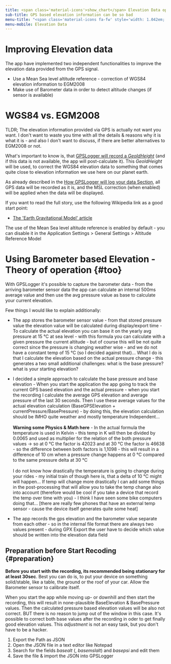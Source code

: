 ```yaml
---
title: <span class='material-icons'>show_chart</span> Elevation Data optimizations
sub-title: GPS based elevation information can be so bad
menu-title: "<span class='material-icons fa-fw' style='width: 1.042em;'>show_chart</span>&nbsp;Elevation Data"
menu-mobile: Elevation Data
---
```


# Improving Elevation data
The app have implemented two independent functionalities to improve the elevation data provided from the GPS signal.   

- Use a Mean Sea level altitude reference - correction of WGS84 elevation information to EGM2008
- Make use of Barometer data in order to detect altitude changes (if sensor is available) 

# WGS84 vs. EGM2008

TLDR; The elevation information provided via GPS is actually not want you want. I don't want to waste you time with all
the details & reasons why it is what it is - and also I don't want to discuss, if there are better alternatives to
EGM2008 or not.

What's important to know is, that [GPSLogger will record a _GeoIdHeight_](../1100-data/#gps) (and if this data is not
available, the app will post-calculate it). This _GeoIdHeight_ will be used, to correct the WGS84 elevation data to
something that comes quite close to elevation information we use here on our planet earth.

As already described in the [How GPSLogger will log your data Section](../1100-data/#core), all GPS data will be
recorded as it is, and the MSL correction (when enabled) will be applied when the data will be displayed.

If you want to read the full story, use the following Wikipedia link as a good start point:
- [The 'Earth Gravitational Model' article](https://en.wikipedia.org/wiki/Earth_Gravitational_Model)

The use of the Mean Sea level altitude reference is enabled by default - you can disable it in the Application
Settings > General Settings > Altitude Reference Model <i class="fa-solid fa-toggle-off fa-fw"></i>

# Using Barometer based Elevation - Theory of operation {#too}

With GPSLogger it's possible to capture the barometer data - from the arriving barometer sensor data the app can
calculate an internal 500ms average value and then use the avg pressure value as base to calculate your current
elevation.

Few things I would like to explain additionally:

- The app stores the barometer sensor value - from that stored pressure value the elevation value will be calculated
  during display/export time - To calculate the actual elevation you can base it on the yearly avg pressure at 15 °C
  at sea level - with this formula you can calculate with a given pressure the current altitude - but of course this
  will be not quite correct since the pressure is changing weather wise - and we do not have a constant temp of 15 °C
  (so I decided against that)... What I do is that I calculate the elevation based on the actual pressure change - this
  generates a two small additional challenges: what is the base pressure? what is your starting elevation?

- I decided a simple approach to calculate the base pressure and base elevation - When you start the application the app
  going to track the current GPS based elevation and the actual pressure - when you start the recording I calculate the
  average GPS elevation and average pressure of the last 30 seconds. Then I use these average values for the actual
  elevation calculation (BaseGPSElevation + currentPressure/BasePressure) - by doing this, the elevation calculation
  should be IMHO quite weather and mostly temperature Independent...<br/><br/>
  **Warning some Physics & Math here** - In the actual formula the temperature is used in Kelvin - this temp in K will
  then be divided by 0.0065 and used as multiplier for the relation of the both pressure values -> so at 0 °C the factor
  is 42023 and at 30 °C the factor is 46638 - so the difference between both factors is 1,1098 - this will result in a
  difference of 10 cm when a pressure change happens at 0 °C compared to the same pressure delta at 30 °C<br/><br/>
  I do not know how drastically the temperature is going to change during your rides - my initial train of though here
  is, that a delta of 10 °C might will happen... If temp will change more drastically I can add some things in the
  post-processing that will allow you to take the temp change also into account (therefore would be cool if you take a
  device that record the temp over time with you) - I think I have seen some bike computers doing that... \[there are
  really few phones that have an external temp sensor - cause the device itself generates quite some heat\]

- The app records the gps elevation and the barometer value separate from each other - so in the internal file format
  there are always two values present - during GPX Export the user have to decide which value should be written into the
  elevation data field

## <i class="fa-solid fa-hand-point-up fa-fw"></i> Preparation before Start Recoding {#preparation} 

**Before you start with the recording, its recommended being stationary for at least 30sec**. Best you can do is, to put
your device on something solid/stable, like a table, the ground or the roof of your car. Allow the Barometer sensor to
calibrate itself.

When you start the app while moving up- or downhill and then start the recording, this will result in none-plausible
BaseElevation & BasePressure values. Then the calculated pressure based elevation values will be also not correct. BUT
there is no reason to jump out of the window in this case. It's possible to correct both base values after the recording
in oder to get finally good elevation values. This _adjustment_ is not an easy task, but you don't have to be a hacker.

1. Export the Path as JSON
2. Open the JSON file in a text editor like Notepad
3. Search for the fields _basealt_ (, _basemslalt_) and _basepsi_ and edit them
4. Save the file & import the JSON into GPSLogger